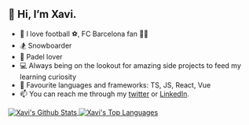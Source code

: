 ## 👋 Hi, I’m Xavi.
- 💙 I love football ⚽, FC Barcelona fan 🔵🔴
- 🏂 Snowboarder
- 🎾 Padel lover
- 💻 Always being on the lookout for amazing side projects to feed my learning curiosity
- 📢 Favourite languages and frameworks: TS, JS, React, Vue
- 📫 You can reach me through my [twitter](https://twitter.com/xavism9) or [LinkedIn](https://www.linkedin.com/in/xavisanchezmir/).

<a target=_blank href="https://github.com/xavism">
  <picture>
    <source 
      srcset="https://github-readme-stats.vercel.app/api?username=xavism&show_icons=true&theme=github_dark&count_private=true&hide_border=true"
      media="(prefers-color-scheme: dark)"
    />
    <source
      srcset="https://github-readme-stats.vercel.app/api?username=xavism&show_icons=true&count_private=true&hide_border=true"
      media="(prefers-color-scheme: light), (prefers-color-scheme: no-preference)"
    />
    <img align="center" alt="Xavi's Github Stats" src="https://github-readme-stats.vercel.app/api?username=xavism&show_icons=true&theme=github_dark&count_private=true&hide_border=true" />
  </picture>
</a>

<a target=_blank href="https://github.com/xavism">
  <picture>
    <source 
      srcset="https://github-readme-stats.vercel.app/api/top-langs/?username=xavism&theme=github_dark&layout=compact&hide=PHP&hide_border=true&exclude_repo=playit,abrezielo.cat,APISentimetroTokiota,events-api,tfm-mv"
      media="(prefers-color-scheme: dark)"
    />
    <source
      srcset="https://github-readme-stats.vercel.app/api/top-langs/?username=xavism&layout=compact&hide=PHP&hide_border=true&exclude_repo=playit,abrezielo.cat,APISentimetroTokiota,events-api,tfm-mv"
      media="(prefers-color-scheme: light), (prefers-color-scheme: no-preference)"
    />
    <img align="center" alt="Xavi's Top Languages" src="https://github-readme-stats.vercel.app/api/top-langs/?username=xavism&layout=compact&hide=PHP&hide_border=true&exclude_repo=playit,abrezielo.cat,APISentimetroTokiota,events-api,tfm-mv" />
  </picture>
</a>

